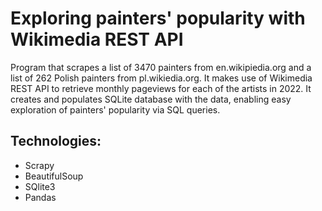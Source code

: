 # Exploring  painters' popularity with Wikimedia REST API
Program that scrapes a list of 3470 painters from en.wikipiedia.org and a list of 262 Polish painters from pl.wikiedia.org. It makes use of Wikimedia REST API to retrieve monthly pageviews for each of the artists in 2022. 
It creates and populates SQLite database with the data, enabling easy exploration of painters' popularity via SQL queries. 


## Technologies:
* Scrapy
* BeautifulSoup
* SQlite3
* Pandas
